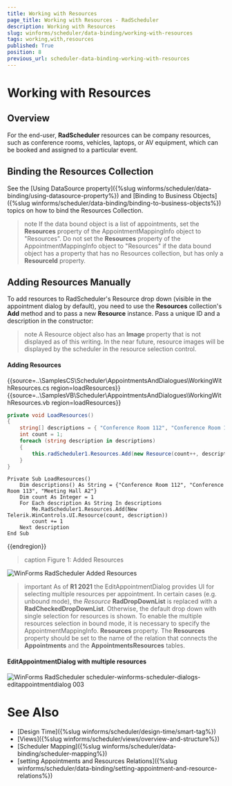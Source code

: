 ```yaml
---
title: Working with Resources
page_title: Working with Resources - RadScheduler
description: Working with Resources
slug: winforms/scheduler/data-binding/working-with-resources
tags: working,with,resources
published: True
position: 8
previous_url: scheduler-data-binding-working-with-resources
---
```


# Working with Resources

## Overview

For the end-user, __RadScheduler__ resources can be company resources, such as conference rooms, vehicles, laptops, or AV equipment, which can be booked and assigned to a particular event.

## Binding the Resources Collection

See the [Using DataSource property]({%slug winforms/scheduler/data-binding/using-datasource-property%}) and [Binding to Business Objects]({%slug winforms/scheduler/data-binding/binding-to-business-objects%}) topics on how to bind the Resources Collection.

>note If the data bound object is a list of appointments, set the __Resources__ property of the AppointmentMappingInfo object to "Resources".
>Do not set the __Resources__ property of the AppointmentMappingInfo object to "Resources" if the data bound object has a property that has no Resources collection, but has only a __ResourceId__ property.
>

## Adding Resources Manually

To add resources to RadScheduler's Resource drop down (visible in the appointment dialog by default), you need to use the __Resources__ collection's __Add__ method and to pass a new __Resource__ instance. Pass a unique ID and a description in the constructor:

>note A Resource object also has an __Image__ property that is not displayed as of this writing. In the near future, resource images will be displayed by the scheduler in the resource selection control.
>

#### Adding Resources

{{source=..\SamplesCS\Scheduler\AppointmentsAndDialogues\WorkingWithResources.cs region=loadResources}} 
{{source=..\SamplesVB\Scheduler\AppointmentsAndDialogues\WorkingWithResources.vb region=loadResources}} 

````C#
private void LoadResources()
{
    string[] descriptions = { "Conference Room 112", "Conference Room 113", "Meeting Hall A2" };
    int count = 1;
    foreach (string description in descriptions)
    {
        this.radScheduler1.Resources.Add(new Resource(count++, description));
    }
}

````
````VB.NET
Private Sub LoadResources()
    Dim descriptions() As String = {"Conference Room 112", "Conference Room 113", "Meeting Hall A2"}
    Dim count As Integer = 1
    For Each description As String In descriptions
        Me.RadScheduler1.Resources.Add(New Telerik.WinControls.UI.Resource(count, description))
        count += 1
    Next description
End Sub

````

{{endregion}} 

>caption Figure 1: Added Resources

![WinForms RadScheduler Added Resources](images/scheduler-data-binding-working-with-resources001.png)

>important As of **R1 2021** the EditAppointmentDialog provides UI for selecting multiple resources per appointment. In certain cases (e.g. unbound mode), the *Resource* **RadDropDownList** is replaced with a **RadCheckedDropDownList**. Otherwise, the default drop down with single selection for resources is shown. To enable the multiple resources selection in bound mode, it is necessary to specify the AppointmentMappingInfo. **Resources** property. The **Resources** property should be set to the name of the relation that connects the **Appointments** and the **AppointmentsResources** tables. 

#### EditAppointmentDialog with multiple resources

![WinForms RadScheduler scheduler-winforms-scheduler-dialogs-editappointmentdialog 003](images/scheduler-winforms-scheduler-dialogs-editappointmentdialog003.png)

# See Also

* [Design Time]({%slug winforms/scheduler/design-time/smart-tag%})
* [Views]({%slug winforms/scheduler/views/overview-and-structure%})
* [Scheduler Mapping]({%slug winforms/scheduler/data-binding/scheduler-mapping%})
* [setting Appointments and Resources Relations]({%slug winforms/scheduler/data-binding/setting-appointment-and-resource-relations%})
